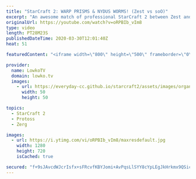 ```yaml
---
title: "StarCraft 2: WARP PRISMS & NYDUS WORMS! (Zest vs soO)"
excerpt: "An awesome match of professional StarCraft 2 between Zest and soO. In this game soO decides to try to contain his opponent on just a few bases, using wave after wave after wave of Zerg units to keep the Protoss player from expanding. soO decides to focus on Nydus Worms to keep the Protoss player up the"
originalUrl: https://youtube.com/watch?v=oRPBIb_vIm8
type: video
length: PT28M23S
publishedDateTime: 2020-03-30T12:01:40Z
heat: 51

featuredContent: "<iframe width=\"800\" height=\"500\" frameborder=\"0\" src=\"https://www.youtube.com/embed/oRPBIb_vIm8\" allow=\"accelerometer; autoplay; encrypted-media; gyroscope; picture-in-picture\" allowfullscreen></iframe>"

provider:
  name: LowkoTV
  domain: lowko.tv
  images:
    - url: https://everyday-cc.github.io/starcraft2/assets/images/organizations/lowko.tv-50x50.jpg
      width: 50
      height: 50

topics:
  - StarCraft 2
  - Protoss
  - Zerg

images:
  - url: https://i.ytimg.com/vi/oRPBIb_vIm8/maxresdefault.jpg
    width: 1280
    height: 720
    isCached: true

secured: "f+9sJAvcdWJcrIsfx+sFRcvfKBYJomi+AvPqsLlSYY8cYpLEgJkHrkmx9QSicSUDmwafcMyjbU1ZaBnIGBJxHB4+MOpgFAh+g7do5g8FI/NLs8gU8xZPgNVsrlFRBp/zr0hXVN24+84uo6+Gy5USU7OdaoR9AQYCjA3aYHYwbSH4vYWoinL6kM4CbMomV3kw5ytGvO6I1/pyOjz8QfZDD4wnsILVSVZnPaOwmfCDl1gFeUX+C3NpRY8XfqlCjQqTg04F4zOE0OguRmwUE8tSD+TlQ0wlkVrAvIWomzhf4E1KD0O5LopVbGMnBVBxxAKm9nwbUfeuuCI/twXHguTuhy+snEjNrSwmTw+f/vU6UARJAXEe17YMztHEKzG3LRBSUsQSzCAiqkfKbgqES7ekIIEeClj5DcFmlEVEkC/odMAZuMS0OozYrklvksw/EeDI;KblWOtHIn+DyYZ2xiZTJ4w=="
---
```


